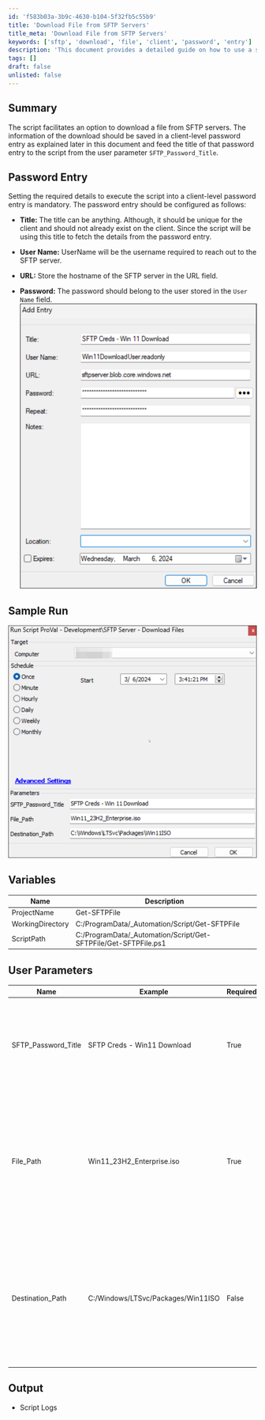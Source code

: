 ```yaml
---
id: 'f583b03a-3b9c-4630-b104-5f32fb5c55b9'
title: 'Download File from SFTP Servers'
title_meta: 'Download File from SFTP Servers'
keywords: ['sftp', 'download', 'file', 'client', 'password', 'entry']
description: 'This document provides a detailed guide on how to use a script to download files from SFTP servers. It explains the necessary client-level password entry setup, user parameters required for execution, and provides sample runs for clarity.'
tags: []
draft: false
unlisted: false
---
```

## Summary

The script facilitates an option to download a file from SFTP servers. The information of the download should be saved in a client-level password entry as explained later in this document and feed the title of that password entry to the script from the user parameter `SFTP_Password_Title`.

## Password Entry

Setting the required details to execute the script into a client-level password entry is mandatory. The password entry should be configured as follows:

- **Title:** The title can be anything. Although, it should be unique for the client and should not already exist on the client. Since the script will be using this title to fetch the details from the password entry.

- **User Name:** UserName will be the username required to reach out to the SFTP server.

- **URL:** Store the hostname of the SFTP server in the URL field.

- **Password:** The password should belong to the user stored in the `User Name` field.  
  ![Password Entry](../../../static/img/SFTP-Server---Download-Files/image_1.png)

## Sample Run

![Sample Run](../../../static/img/SFTP-Server---Download-Files/image_2.png)

## Variables

| Name              | Description                                         |
|-------------------|-----------------------------------------------------|
| ProjectName       | Get-SFTPFile                                       |
| WorkingDirectory   | C:/ProgramData/_Automation/Script/Get-SFTPFile    |
| ScriptPath        | C:/ProgramData/_Automation/Script/Get-SFTPFile/Get-SFTPFile.ps1 |

## User Parameters

| Name                   | Example                           | Required | Description                                                                                                             |
|------------------------|-----------------------------------|----------|-------------------------------------------------------------------------------------------------------------------------|
| SFTP_Password_Title    | SFTP Creds - Win11 Download       | True     | Title of the Password Stored at the client's Password tab to download the required file from the SFTP server.         |
| File_Path              | Win11_23H2_Enterprise.iso         | True     | Full path to download from the SFTP Server. If the file is placed at the root level in the SFTP server then use the file's name as illustrated in the sample run. |
| Destination_Path       | C:/Windows/LTSvc/Packages/Win11ISO | False    | Full path of the directory on the end machine to store the downloaded file. By default, the script will download the file into the `C:/temp` if this parameter is not set. |

## Output

- Script Logs











